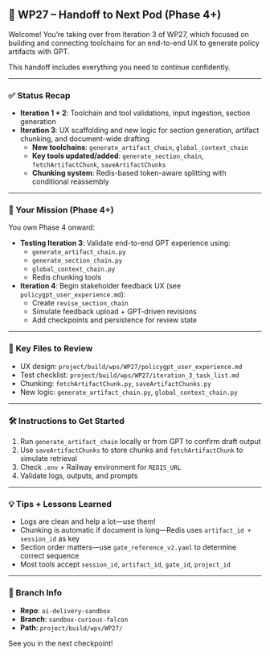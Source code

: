 ## 🧭 WP27 – Handoff to Next Pod (Phase 4+)

Welcome! You’re taking over from Iteration 3 of WP27, which focused on building and connecting toolchains for an end-to-end UX to generate policy artifacts with GPT.

This handoff includes everything you need to continue confidently.

---

### ✅ Status Recap

- **Iteration 1 + 2**: Toolchain and tool validations, input ingestion, section generation
- **Iteration 3**: UX scaffolding and new logic for section generation, artifact chunking, and document-wide drafting
  - **New toolchains**: `generate_artifact_chain`, `global_context_chain`
  - **Key tools updated/added**: `generate_section_chain`, `fetchArtifactChunk`, `saveArtifactChunks`
  - **Chunking system**: Redis-based token-aware splitting with conditional reassembly

---

### 🧭 Your Mission (Phase 4+)

You own Phase 4 onward:
- **Testing Iteration 3**: Validate end-to-end GPT experience using:
  - `generate_artifact_chain.py`
  - `generate_section_chain.py`
  - `global_context_chain.py`
  - Redis chunking tools
- **Iteration 4**: Begin stakeholder feedback UX (see `policygpt_user_experience.md`):
  - Create `revise_section_chain`
  - Simulate feedback upload + GPT-driven revisions
  - Add checkpoints and persistence for review state

---

### 📁 Key Files to Review

- UX design: `project/build/wps/WP27/policygpt_user_experience.md`
- Test checklist: `project/build/wps/WP27/iteration_3_task_list.md`
- Chunking: `fetchArtifactChunk.py`, `saveArtifactChunks.py`
- New logic: `generate_artifact_chain.py`, `global_context_chain.py`

---

### 🛠 Instructions to Get Started

1. Run `generate_artifact_chain` locally or from GPT to confirm draft output
2. Use `saveArtifactChunks` to store chunks and `fetchArtifactChunk` to simulate retrieval
3. Check `.env` + Railway environment for `REDIS_URL`
4. Validate logs, outputs, and prompts

---

### 💡 Tips + Lessons Learned

- Logs are clean and help a lot—use them!
- Chunking is automatic if document is long—Redis uses `artifact_id + session_id` as key
- Section order matters—use `gate_reference_v2.yaml` to determine correct sequence
- Most tools accept `session_id`, `artifact_id`, `gate_id`, `project_id`

---

### 🔁 Branch Info
- **Repo**: `ai-delivery-sandbox`
- **Branch**: `sandbox-curious-falcon`
- **Path**: `project/build/wps/WP27/`

See you in the next checkpoint!